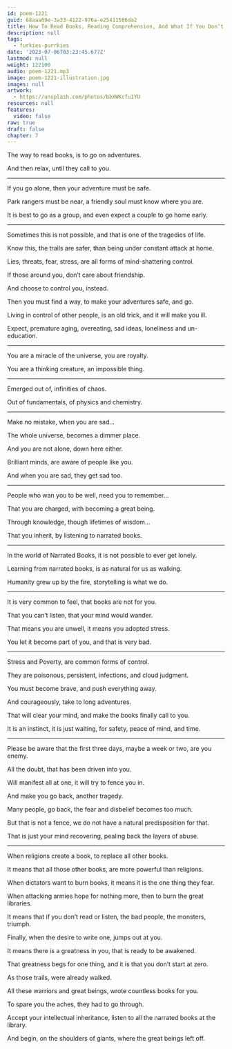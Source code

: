 ```yaml
---
id: poem-1221
guid: 68aaa69e-3a33-4122-976a-e25411586da2
title: How To Read Books, Reading Comprehension, And What If You Don’t
description: null
tags:
  - furkies-purrkies
date: '2023-07-06T03:23:45.677Z'
lastmod: null
weight: 122100
audio: poem-1221.mp3
image: poem-1221-illustration.jpg
images: null
artwork:
  - https://unsplash.com/photos/bbXWKcfu1YU
resources: null
features:
  video: false
raw: true
draft: false
chapter: 7
---
```


The way to read books,
is to go on adventures.

And then relax,
until they call to you.

---

If you go alone,
then your adventure must be safe.

Park rangers must be near,
a friendly soul must know where you are.

It is best to go as a group,
and even expect a couple to go home early.

---

Sometimes this is not possible,
and that is one of the tragedies of life.

Know this, the trails are safer,
than being under constant attack at home.

Lies, threats, fear, stress,
are all forms of mind-shattering control.

If those around you,
don’t care about friendship.

And choose to control you,
instead.

Then you must find a way,
to make your adventures safe, and go.

Living in control of other people,
is an old trick, and it will make you ill.

Expect, premature aging, overeating,
sad ideas, loneliness and un-education.

---

You are a miracle of the universe,
you are royalty.

You are a thinking creature,
an impossible thing.

---

Emerged out of,
infinities of chaos.

Out of fundamentals,
of physics and chemistry.

---

Make no mistake,
when you are sad…

The whole universe,
becomes a dimmer place.

And you are not alone,
down here either.

Brilliant minds,
are aware of people like you.

And when you are sad,
they get sad too.

---

People who wan you to be well,
need you to remember...

That you are charged,
with becoming a great being.

Through knowledge,
though lifetimes of wisdom…

That you inherit,
by listening to narrated books.

---

In the world of Narrated Books,
it is not possible to ever get lonely.

Learning from narrated books,
is as natural for us as walking.

Humanity grew up by the fire,
storytelling is what we do.

---

It is very common to feel,
that books are not for you.

That you can’t listen,
that your mind would wander.

That means you are unwell,
it means you adopted stress.

You let it become part of you,
and that is very bad.

---

Stress and Poverty,
are common forms of control.

They are poisonous, persistent,
infections, and cloud judgment.

You must become brave,
and push everything away.

And courageously,
take to long adventures.

That will clear your mind,
and make the books finally call to you.

It is an instinct, it is just waiting,
for safety, peace of mind, and time.

---

Please be aware that the first three days,
maybe a week or two, are you enemy.

All the doubt,
that has been driven into you.

Will manifest all at one,
it will try to fence you in.

And make you go back,
another tragedy.

Many people, go back,
the fear and disbelief becomes too much.

But that is not a fence,
we do not have a natural predisposition for that.

That is just your mind recovering,
pealing back the layers of abuse.

---

When religions create a book,
to replace all other books.

It means that all those other books,
are more powerful than religions.

When dictators want to burn books,
it means it is the one thing they fear.

When attacking armies hope for nothing more,
then to burn the great libraries.

It means that if you don’t read or listen,
the bad people, the monsters, triumph.

Finally, when the desire to write one,
jumps out at you.

It means there is a greatness in you,
that is ready to be awakened.

That greatness begs for one thing,
and it is that you don’t start at zero.

As those trails,
were already walked.

All these warriors and great beings,
wrote countless books for you.

To spare you the aches,
they had to go through.

Accept your intellectual inheritance,
listen to all the narrated books at the library.

And begin, on the shoulders of giants,
where the great beings left off.
